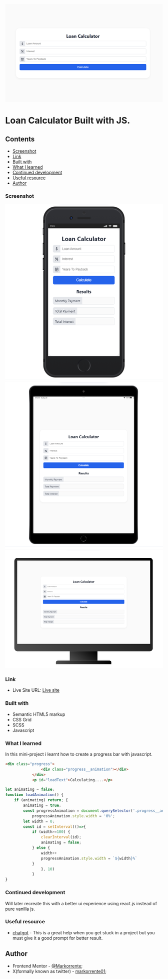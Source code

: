 ![preview](/images/preview-loanCalculator.png)
# Loan Calculator Built with JS.

## Contents

  - [Screenshot](#screenshot)
  - [Link](#links)
  - [Built with](#built-with)
  - [What I learned](#what-i-learned)
  - [Continued development](#continued-development)
  - [Useful resource](#useful-resources)
- [Author](#author)

### Screenshot

![ios7](/images/jsLoan-caculator-ios7.png)
![ipad](/images/JsLoan-calculator-sc-iospad.png)
![desktop](/images/jsLoan-calculator-sc-desktop.png)

### Link

- Live Site URL: [Live site](https://markorrente01.github.io/JS-loan-calculator/)

### Built with

- Semantic HTML5 markup
- CSS Grid
- SCSS
- Javascript


### What I learned

In this mini-project i learnt how to create a progress bar with javascript.

```html
<div class="progress">
                <div class="progress__animation"></div>
            </div>
            <p id="loadText">Calculating....</p>
```

```js
let animating = false;
function loadAnimation() {
    if (animating) return; {
        animating = true;
        const progressAnimation = document.querySelector('.progress__animation');
            progressAnimation.style.width = '0%';
        let width = 0;
        const id = setInterval(()=>{
            if (width>=100) {
                clearInterval(id);
                animating = false;
            } else {
                width++
                progressAnimation.style.width = `${width}%`
            }
                }, 10)
            } 
}
```
### Continued development

Will later recreate this with a better ui experience using react.js instead of pure vanilla js.

### Useful resource

- [chatgpt](https://chatgpt.com/) - This is a great help when you get stuck in a project but you must give it a good prompt for better result.

## Author

- Frontend Mentor - [@Markorrente](https://www.frontendmentor.io/profile/markorrente01);
- X(formally known as twitter) - [markorrente01](https://twitter.com/markorrente01);